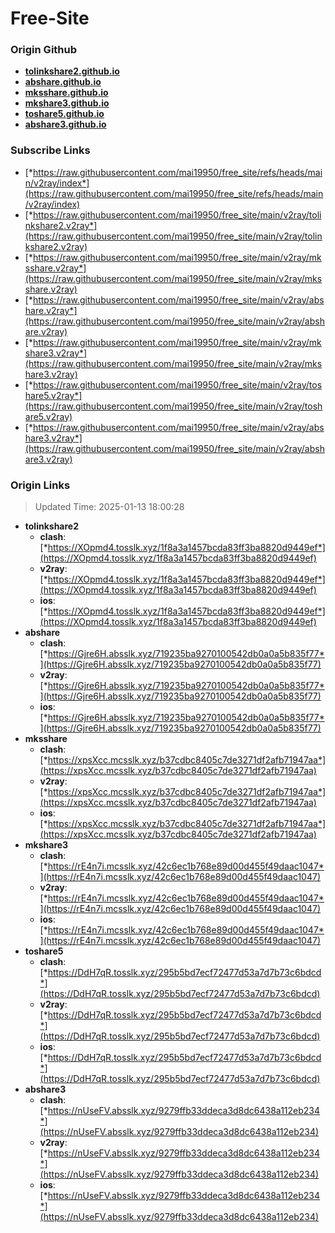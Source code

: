 # Free-Site

### Origin Github

- [**tolinkshare2.github.io**](https://github.com/tolinkshare2/tolinkshare2.github.io)
- [**abshare.github.io**](https://github.com/abshare/abshare.github.io)
- [**mksshare.github.io**](https://github.com/mksshare/mksshare.github.io)
- [**mkshare3.github.io**](https://github.com/mkshare3/mkshare3.github.io)
- [**toshare5.github.io**](https://github.com/toshare5/toshare5.github.io)
- [**abshare3.github.io**](https://github.com/abshare3/abshare3.github.io)

### Subscribe Links

- [*https://raw.githubusercontent.com/mai19950/free_site/refs/heads/main/v2ray/index*](https://raw.githubusercontent.com/mai19950/free_site/refs/heads/main/v2ray/index)
- [*https://raw.githubusercontent.com/mai19950/free_site/main/v2ray/tolinkshare2.v2ray*](https://raw.githubusercontent.com/mai19950/free_site/main/v2ray/tolinkshare2.v2ray)
- [*https://raw.githubusercontent.com/mai19950/free_site/main/v2ray/mksshare.v2ray*](https://raw.githubusercontent.com/mai19950/free_site/main/v2ray/mksshare.v2ray)
- [*https://raw.githubusercontent.com/mai19950/free_site/main/v2ray/abshare.v2ray*](https://raw.githubusercontent.com/mai19950/free_site/main/v2ray/abshare.v2ray)
- [*https://raw.githubusercontent.com/mai19950/free_site/main/v2ray/mkshare3.v2ray*](https://raw.githubusercontent.com/mai19950/free_site/main/v2ray/mkshare3.v2ray)
- [*https://raw.githubusercontent.com/mai19950/free_site/main/v2ray/toshare5.v2ray*](https://raw.githubusercontent.com/mai19950/free_site/main/v2ray/toshare5.v2ray)
- [*https://raw.githubusercontent.com/mai19950/free_site/main/v2ray/abshare3.v2ray*](https://raw.githubusercontent.com/mai19950/free_site/main/v2ray/abshare3.v2ray)

### Origin Links

> Updated Time: 2025-01-13 18:00:28

- **tolinkshare2**
  - **clash**: [*https://XOpmd4.tosslk.xyz/1f8a3a1457bcda83ff3ba8820d9449ef*](https://XOpmd4.tosslk.xyz/1f8a3a1457bcda83ff3ba8820d9449ef)
  - **v2ray**: [*https://XOpmd4.tosslk.xyz/1f8a3a1457bcda83ff3ba8820d9449ef*](https://XOpmd4.tosslk.xyz/1f8a3a1457bcda83ff3ba8820d9449ef)
  - **ios**: [*https://XOpmd4.tosslk.xyz/1f8a3a1457bcda83ff3ba8820d9449ef*](https://XOpmd4.tosslk.xyz/1f8a3a1457bcda83ff3ba8820d9449ef)
- **abshare**
  - **clash**: [*https://Gjre6H.absslk.xyz/719235ba9270100542db0a0a5b835f77*](https://Gjre6H.absslk.xyz/719235ba9270100542db0a0a5b835f77)
  - **v2ray**: [*https://Gjre6H.absslk.xyz/719235ba9270100542db0a0a5b835f77*](https://Gjre6H.absslk.xyz/719235ba9270100542db0a0a5b835f77)
  - **ios**: [*https://Gjre6H.absslk.xyz/719235ba9270100542db0a0a5b835f77*](https://Gjre6H.absslk.xyz/719235ba9270100542db0a0a5b835f77)
- **mksshare**
  - **clash**: [*https://xpsXcc.mcsslk.xyz/b37cdbc8405c7de3271df2afb71947aa*](https://xpsXcc.mcsslk.xyz/b37cdbc8405c7de3271df2afb71947aa)
  - **v2ray**: [*https://xpsXcc.mcsslk.xyz/b37cdbc8405c7de3271df2afb71947aa*](https://xpsXcc.mcsslk.xyz/b37cdbc8405c7de3271df2afb71947aa)
  - **ios**: [*https://xpsXcc.mcsslk.xyz/b37cdbc8405c7de3271df2afb71947aa*](https://xpsXcc.mcsslk.xyz/b37cdbc8405c7de3271df2afb71947aa)
- **mkshare3**
  - **clash**: [*https://rE4n7i.mcsslk.xyz/42c6ec1b768e89d00d455f49daac1047*](https://rE4n7i.mcsslk.xyz/42c6ec1b768e89d00d455f49daac1047)
  - **v2ray**: [*https://rE4n7i.mcsslk.xyz/42c6ec1b768e89d00d455f49daac1047*](https://rE4n7i.mcsslk.xyz/42c6ec1b768e89d00d455f49daac1047)
  - **ios**: [*https://rE4n7i.mcsslk.xyz/42c6ec1b768e89d00d455f49daac1047*](https://rE4n7i.mcsslk.xyz/42c6ec1b768e89d00d455f49daac1047)
- **toshare5**
  - **clash**: [*https://DdH7qR.tosslk.xyz/295b5bd7ecf72477d53a7d7b73c6bdcd*](https://DdH7qR.tosslk.xyz/295b5bd7ecf72477d53a7d7b73c6bdcd)
  - **v2ray**: [*https://DdH7qR.tosslk.xyz/295b5bd7ecf72477d53a7d7b73c6bdcd*](https://DdH7qR.tosslk.xyz/295b5bd7ecf72477d53a7d7b73c6bdcd)
  - **ios**: [*https://DdH7qR.tosslk.xyz/295b5bd7ecf72477d53a7d7b73c6bdcd*](https://DdH7qR.tosslk.xyz/295b5bd7ecf72477d53a7d7b73c6bdcd)
- **abshare3**
  - **clash**: [*https://nUseFV.absslk.xyz/9279ffb33ddeca3d8dc6438a112eb234*](https://nUseFV.absslk.xyz/9279ffb33ddeca3d8dc6438a112eb234)
  - **v2ray**: [*https://nUseFV.absslk.xyz/9279ffb33ddeca3d8dc6438a112eb234*](https://nUseFV.absslk.xyz/9279ffb33ddeca3d8dc6438a112eb234)
  - **ios**: [*https://nUseFV.absslk.xyz/9279ffb33ddeca3d8dc6438a112eb234*](https://nUseFV.absslk.xyz/9279ffb33ddeca3d8dc6438a112eb234)
